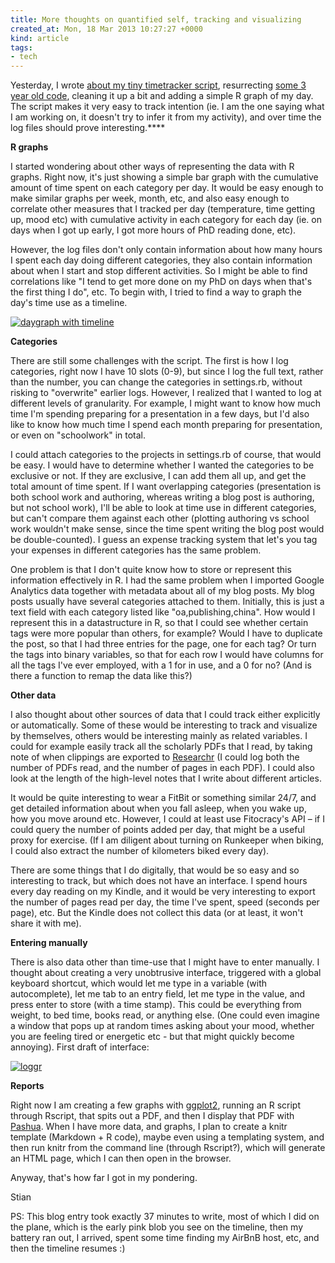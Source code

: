 ```yaml
---
title: More thoughts on quantified self, tracking and visualizing
created_at: Mon, 18 Mar 2013 10:27:27 +0000
kind: article
tags:
- tech
---
```


Yesterday, I wrote [about my tiny timetracker
script](http://reganmian.net/blog/2013/03/16/unobtrusive-time-tracker-visualizing-time-spent-with-ruby-and-r/ "Unobtrusive time tracker, visualizing time spent with Ruby and R"),
resurrecting [some 3 year old
code](https://github.com/houshuang/Personal-time-tracker), cleaning it
up a bit and adding a simple R graph of my day. The script makes it very
easy to track intention (ie. I am the one saying what I am working on,
it doesn't try to infer it from my activity), and over time the log
files should prove interesting.****

**R graphs**

I started wondering about other ways of representing the data with R
graphs. Right now, it's just showing a simple bar graph with the
cumulative amount of time spent on each category per day. It would be
easy enough to make similar graphs per week, month, etc, and also easy
enough to correlate other measures that I tracked per day (temperature,
time getting up, mood etc) with cumulative activity in each category for
each day (ie. on days when I got up early, I got more hours of PhD
reading done, etc).

However, the log files don't only contain information about how many
hours I spent each day doing different categories, they also contain
information about when I start and stop different activities. So I might
be able to find correlations like "I tend to get more done on my PhD on
days when that's the first thing I do", etc. To begin with, I tried to
find a way to graph the day's time use as a timeline.

[![daygraph with
timeline](http://reganmian.net/blog/wp-content/uploads/2013/03/daygraph-with-timeline1.png)](http://reganmian.net/blog/wp-content/uploads/2013/03/daygraph-with-timeline1.png)

**Categories**

There are still some challenges with the script. The first is how I log
categories, right now I have 10 slots (0-9), but since I log the full
text, rather than the number, you can change the categories in
settings.rb, without risking to "overwrite" earlier logs. However, I
realized that I wanted to log at different levels of granularity. For
example, I might want to know how much time I'm spending preparing for a
presentation in a few days, but I'd also like to know how much time I
spend each month preparing for presentation, or even on "schoolwork" in
total.

I could attach categories to the projects in settings.rb of course, that
would be easy. I would have to determine whether I wanted the categories
to be exclusive or not. If they are exclusive, I can add them all up,
and get the total amount of time spent. If I want overlapping categories
(presentation is both school work and authoring, whereas writing a blog
post is authoring, but not school work), I'll be able to look at time
use in different categories, but can't compare them against each other
(plotting authoring vs school work wouldn't make sense, since the time
spent writing the blog post would be double-counted). I guess an expense
tracking system that let's you tag your expenses in different categories
has the same problem.

One problem is that I don't quite know how to store or represent this
information effectively in R. I had the same problem when I imported
Google Analytics data together with metadata about all of my blog posts.
My blog posts usually have several categories attached to them.
Initially, this is just a text field with each category listed like
"oa,publishing,china". How would I represent this in a datastructure in
R, so that I could see whether certain tags were more popular than
others, for example? Would I have to duplicate the post, so that I had
three entries for the page, one for each tag? Or turn the tags into
binary variables, so that for each row I would have columns for all the
tags I've ever employed, with a 1 for in use, and a 0 for no? (And is
there a function to remap the data like this?)

**Other data**

I also thought about other sources of data that I could track either
explicitly or automatically. Some of these would be interesting to track
and visualize by themselves, others would be interesting mainly as
related variables. I could for example easily track all the scholarly
PDFs that I read, by taking note of when clippings are exported to
[Researchr](http://reganmian.net/wiki/researchr:start) (I could log both
the number of PDFs read, and the number of pages in each PDF). I could
also look at the length of the high-level notes that I write about
different articles.

It would be quite interesting to wear a FitBit or something similar
24/7, and get detailed information about when you fall asleep, when you
wake up, how you move around etc. However, I could at least use
Fitocracy's API – if I could query the number of points added per day,
that might be a useful proxy for exercise. (If I am diligent about
turning on Runkeeper when biking, I could also extract the number of
kilometers biked every day).

There are some things that I do digitally, that would be so easy and so
interesting to track, but which does not have an interface. I spend
hours every day reading on my Kindle, and it would be very interesting
to export the number of pages read per day, the time I've spent, speed
(seconds per page), etc. But the Kindle does not collect this data (or
at least, it won't share it with me).

**Entering manually**

There is also data other than time-use that I might have to enter
manually. I thought about creating a very unobtrusive interface,
triggered with a global keyboard shortcut, which would let me type in a
variable (with autocomplete), let me tab to an entry field, let me type
in the value, and press enter to store (with a time stamp). This could
be everything from weight, to bed time, books read, or anything else.
(One could even imagine a window that pops up at random times asking
about your mood, whether you are feeling tired or energetic etc - but
that might quickly become annoying). First draft of interface:

[![loggr](http://reganmian.net/blog/wp-content/uploads/2013/03/loggr1.png)](http://reganmian.net/blog/wp-content/uploads/2013/03/loggr1.png)

**Reports**

Right now I am creating a few graphs with
[ggplot2](http://ggplot2.org/), running an R script through Rscript,
that spits out a PDF, and then I display that PDF with
[Pashua](http://www.bluem.net/en/mac/pashua/). When I have more data,
and graphs, I plan to create a knitr template (Markdown + R code), maybe
even using a templating system, and then run knitr from the command line
(through Rscript?), which will generate an HTML page, which I can then
open in the browser.

Anyway, that's how far I got in my pondering.

Stian

PS: This blog entry took exactly 37 minutes to write, most of which I
did on the plane, which is the early pink blob you see on the timeline,
then my battery ran out, I arrived, spent some time finding my AirBnB
host, etc, and then the timeline resumes :)

